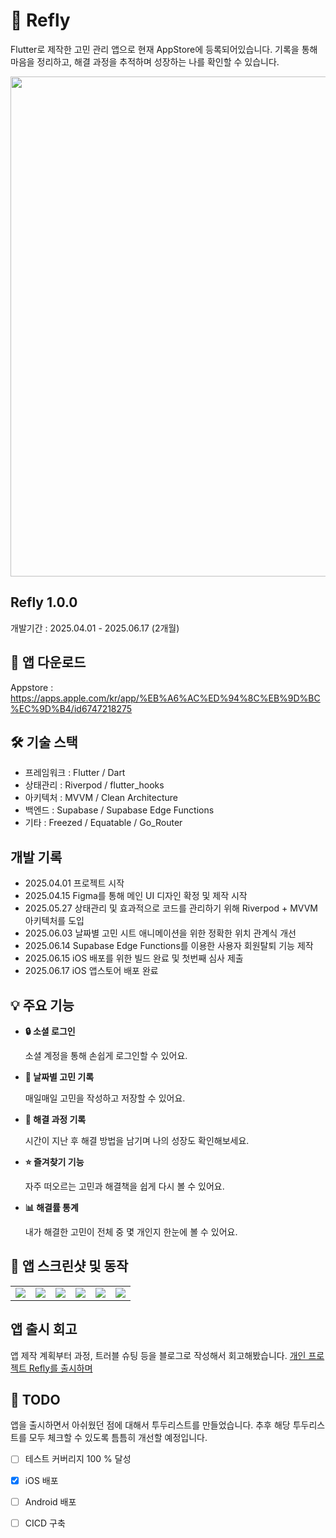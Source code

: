 # 📱 Refly
Flutter로 제작한 고민 관리 앱으로 현재 AppStore에 등록되어있습니다.
기록을 통해 마음을 정리하고, 해결 과정을 추적하며 성장하는 나를 확인할 수 있습니다.

<p align="center">
<img src=https://github.com/user-attachments/assets/4c8f8566-8739-4f4e-915f-baa6d54b703c/ width = 800></img>
</p>

## Refly 1.0.0
개발기간 : 2025.04.01 - 2025.06.17 (2개월)


## 📲 앱 다운로드
Appstore : https://apps.apple.com/kr/app/%EB%A6%AC%ED%94%8C%EB%9D%BC%EC%9D%B4/id6747218275

## 🛠 기술 스택
- 프레임워크 : Flutter / Dart
- 상태관리 : Riverpod / flutter_hooks
- 아키텍처 : MVVM / Clean Architecture
- 백엔드 : Supabase / Supabase Edge Functions
- 기타 : Freezed / Equatable / Go_Router

## 개발 기록
- 2025.04.01 프로젝트 시작
- 2025.04.15 Figma를 통해 메인 UI 디자인 확정 및 제작 시작
- 2025.05.27 상태관리 및 효과적으로 코드를 관리하기 위해 Riverpod + MVVM 아키텍처를 도입
- 2025.06.03 날짜별 고민 시트 애니메이션을 위한 정확한 위치 관계식 개선
- 2025.06.14 Supabase Edge Functions를 이용한 사용자 회원탈퇴 기능 제작
- 2025.06.15 iOS 배포를 위한 빌드 완료 및 첫번째 심사 제출
- 2025.06.17 iOS 앱스토어 배포 완료

## 💡 주요 기능
- **🔒 소셜 로그인**
    
  소셜 계정을 통해 손쉽게 로그인할 수 있어요.

- **📅 날짜별 고민 기록**

  매일매일 고민을 작성하고 저장할 수 있어요.

- **🔁 해결 과정 기록**

  시간이 지난 후 해결 방법을 남기며 나의 성장도 확인해보세요.

- **⭐️ 즐겨찾기 기능**

  자주 떠오르는 고민과 해결책을 쉽게 다시 볼 수 있어요.

- **📊 해결률 통계**

  내가 해결한 고민이 전체 중 몇 개인지 한눈에 볼 수 있어요.


## 📸 앱 스크린샷 및 동작
<table>
  <tr>
    <td>
      <img src = https://github.com/user-attachments/assets/a9411e38-6ec2-4745-8d43-7e96a4a14797>
    </td>
    <td>
      <img src = https://github.com/user-attachments/assets/f5b68f96-eae7-4def-b292-a9b5f73ad7a0>
    </td>
    <td>
      <img src = https://github.com/user-attachments/assets/512141ee-bcd8-4c5c-ac8d-ed46cfc50726>
    </td>
    <td>
      <img src = https://github.com/user-attachments/assets/c4b97ee2-71de-46c9-997c-d1d7d5fdecf7>
    </td>
    <td>
      <img src = https://github.com/user-attachments/assets/36c4a997-05f0-4f88-b80d-b1061a04452f>
    </td>
    <td>
      <img src = https://github.com/user-attachments/assets/eb6be8a7-6f2e-47ab-9090-3e2481f3c9d0>
    </td>
  </tr>
</table>

## 앱 출시 회고

앱 제작 계획부터 과정, 트러블 슈팅 등을 블로그로 작성해서 회고해봤습니다.
[개인 프로젝트 Refly를 출시하며](https://velog.io/@qazws78941/Flutter%EA%B0%9C%EC%9D%B8-%ED%94%84%EB%A1%9C%EC%A0%9D%ED%8A%B8-Refly%EB%A5%BC-%EC%B6%9C%EC%8B%9C%ED%95%98%EB%A9%B0#%EA%B5%AC%ED%98%84%ED%95%98%EB%A9%B4%EC%84%9C-%EA%B2%AA%EC%9D%80-%EC%97%AC%EB%9F%AC-%ED%8A%B8%EB%9F%AC%EB%B8%94-%EC%8A%88%ED%8C%85-%EB%B0%8F-%EA%B3%A0%EB%AF%BC)


## 📌 TODO

앱을 출시하면서 아쉬웠던 점에 대해서 투두리스트를 만들었습니다. 추후 해당 투두리스트를 모두 체크할 수 있도록 틈틈히 개선할 예정입니다.

- [ ] 테스트 커버리지 100 % 달성
- [X] iOS 배포
- [ ] Android 배포
- [ ] CICD 구축



